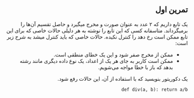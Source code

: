 <div dir="rtl">

## تمرین اول

یک تابع داریم که ۲ عدد به عنوان صورت و مخرج میگیرد و حاصل تقسیم آن‌ها را بر‌میگرداند. متاسفانه کسی که این تابع را نوشته به هر دلیلی حالات خاصی که برای این تابع ممکن است رخ دهد را کنترل نکیده. حالات خاصی که باید کنترل میشد به شرح زیر است:

- ممکن از مخرج صفر شود و این یک خطای منطقی است.
- ممکن است کاربر به جای هر یک از اعداد، یک نوع داده دیگری مانند رشته بدهد که باز با خطا مواجه می‌شویم.

یک دکوریتور بنویسید که با استفاده از آن، این حالات رفع شود.

`
def div(a, b):
	return a/b
`

</div>
